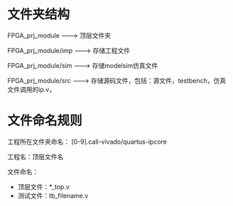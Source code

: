 #  文件夹结构

FPGA_prj_module        --->   顶层文件夹

FPGA_prj_module/imp  --->  存储工程文件

FPGA_prj_module/sim  --->  存储modelsim仿真文件

FPGA_prj_module/src   --->  存储源码文件，包括：源文件，testbench，仿真文件调用的ip.v，

# 文件命名规则

工程所在文件夹命名： [0-9].call-vivado/quartus-ipcore

工程名：顶层文件名

文件命名：

 - 顶层文件：*_top.v
 - 测试文件：tb_filename.v
